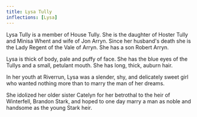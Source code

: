 ```yaml
---
title: Lysa Tully
inflections: [Lysa]
---
```


Lysa Tully is a member of House Tully. She is the daughter of Hoster Tully and Minisa Whent and wife of Jon Arryn. Since her husband's death she is the Lady Regent of the Vale of Arryn. She has a son Robert Arryn.

Lysa is thick of body, pale and puffy of face. She has the blue eyes of the Tullys and a small, petulant mouth. She has long, thick, auburn hair.

In her youth at Riverrun, Lysa was a slender, shy, and delicately sweet girl who wanted nothing more than to marry the man of her dreams.

She idolized her older sister Catelyn for her betrothal to the heir of Winterfell, Brandon Stark, and hoped to one day marry a man as noble and handsome as the young Stark heir. 


